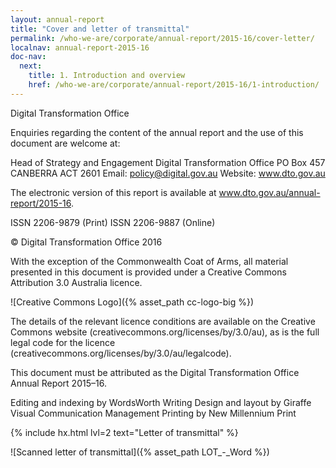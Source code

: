```yaml
---
layout: annual-report
title: "Cover and letter of transmittal"
permalink: /who-we-are/corporate/annual-report/2015-16/cover-letter/
localnav: annual-report-2015-16
doc-nav:
  next:
    title: 1. Introduction and overview
    href: /who-we-are/corporate/annual-report/2015-16/1-introduction/
---
```


Digital Transformation Office

Enquiries regarding the content of the annual report and the use of this document are welcome at:

Head of Strategy and Engagement 
Digital Transformation Office PO Box 457
CANBERRA ACT 2601
Email: policy@digital.gov.au
Website: www.dto.gov.au

The electronic version of this report is available at www.dto.gov.au/annual-report/2015-16.

ISSN 2206-9879 (Print)
ISSN 2206-9887 (Online)

© Digital Transformation Office 2016

With the exception of the Commonwealth Coat of Arms, all material presented in this document is provided under a Creative Commons Attribution 3.0 Australia licence.

![Creative Commons Logo]({% asset_path cc-logo-big %})

The details of the relevant licence conditions are available on the Creative Commons website (creativecommons.org/licenses/by/3.0/au), as is the full legal code for the licence (creativecommons.org/licenses/by/3.0/au/legalcode).

This document must be attributed as the Digital Transformation Office Annual Report 2015–16.

Editing and indexing by WordsWorth Writing
Design and layout by Giraffe Visual Communication Management
Printing by New Millennium Print

{% include hx.html lvl=2 text="Letter of transmittal" %}

![Scanned letter of transmittal]({% asset_path LOT_-_Word %})
